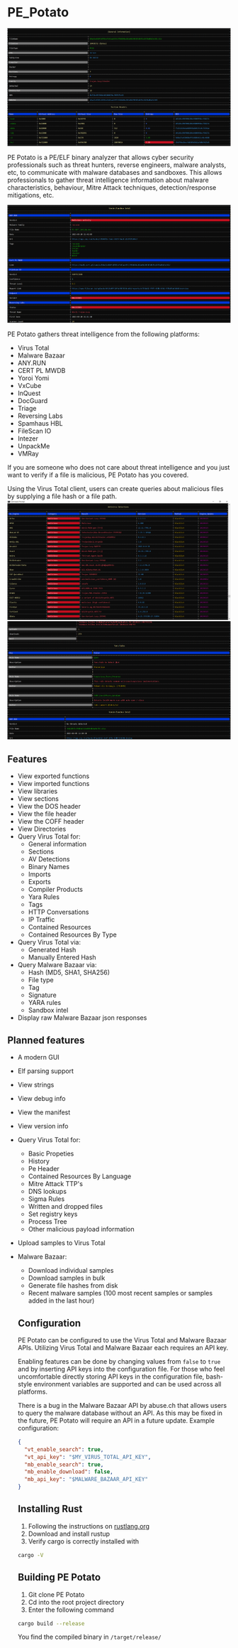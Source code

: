 # PE_Potato

![ pe1 ](/assets/1.png)

PE Potato is a PE/ELF binary analyzer that allows cyber security professionals such as threat hunters, reverse engineers, malware analysts, etc, to communicate with malware databases and sandboxes. This allows professionals to gather threat intelligence information about malware characteristics, behaviour, Mitre Attack techniques, detection/response mitigations, etc.

![ pe2 ](/assets/3.png)

PE Potato gathers threat intelligence from the following platforms:
- Virus Total
- Malware Bazaar
- ANY.RUN
- CERT PL MWDB
- Yoroi Yomi
- VxCube
- InQuest
- DocGuard
- Triage
- Reversing Labs
- Spamhaus HBL
- FileScan IO
- Intezer
- UnpackMe
- VMRay

If you are someone who does not care about threat intelligence and you just want to verify if a file is malicious, PE Potato has you covered.

Using the Virus Total client, users can create queries about malicious files by supplying a file hash or a file path.
![ pe3 ](assets/2.png)
![ pe4 ](assets/4.png)


## Features
- View exported functions
- View imported functions
- View libraries
- View sections
- View the DOS header
- View the file header
- View the COFF header
- View Directories
- Query Virus Total for:
  - General information
  - Sections
  - AV Detections
  - Binary Names
  - Imports
  - Exports
  - Compiler Products
  - Yara Rules
  - Tags
  - HTTP Conversations
  - IP Traffic
  - Contained Resources
  - Contained Resources By Type
- Query Virus Total via:
  - Generated Hash
  - Manually Entered Hash
- Query Malware Bazaar via:
  - Hash (MD5, SHA1, SHA256)
  - File type
  - Tag
  - Signature
  - YARA rules
  - Sandbox intel
- Display raw Malware Bazaar json responses

## Planned features
- A modern GUI
- Elf parsing support
- View strings
- View debug info
- View the manifest
- View version info
- Query Virus Total for:
  - Basic Propeties
  - History
  - Pe Header
  - Contained Resources By Language
  - Mitre Attack TTP's
  - DNS lookups
  - Sigma Rules
  - Written and dropped files
  - Set registry keys
  - Process Tree
  - Other malicious payload information
- Upload samples to Virus Total
- Malware Bazaar:
  - Download individual samples
  - Download samples in bulk
  - Generate file hashes from disk
  - Recent malware samples (100 most recent samples or samples added in the last hour)

  ## Configuration
  PE Potato can be configured to use the Virus Total and Malware Bazaar APIs.
  Utilizing Virus Total and Malware Bazaar each requires an API key.

  Enabling features can be done by changing values from `false` to `true` and by inserting API keys into the configuration file.
  For those who feel uncomfortable directly storing API keys in the configuration file, bash-style environment variables are supported and can be used across all platforms.

  There is a bug in the Malware Bazaar API by abuse.ch that allows users to query the malware database without an API. As this may be fixed in the future, PE Potato will require an API in a future update.
  Example configuration:
  ```json
  {
    "vt_enable_search": true,
    "vt_api_key": "$MY_VIRUS_TOTAL_API_KEY",
    "mb_enable_search": true,
    "mb_enable_download": false,
    "mb_api_key": "$MALWARE_BAZAAR_API_KEY"
  }
  ```

  ## Installing Rust
  1. Following the instructions on [rustlang.org](https://www.rust-lang.org/tools/install)
  2. Download and install rustup
  3. Verify cargo is correctly installed with
  ```bash
  cargo -V
  ```

  ## Building PE Potato
  1. Git clone PE Potato
  2. Cd into the root project directory
  3. Enter the following command
  ```bash
  cargo build --release
  ```

  You find the compiled binary in `/target/release/`